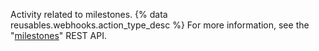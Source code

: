 Activity related to milestones. {% data reusables.webhooks.action_type_desc %} For more information, see the "[milestones](/rest/reference/issues#milestones)" REST API.
